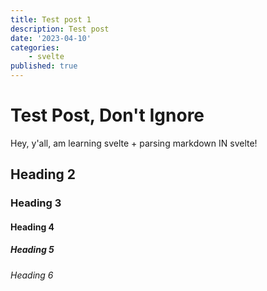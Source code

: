 ```yaml
---
title: Test post 1
description: Test post
date: '2023-04-10'
categories:
    - svelte
published: true
---
```


# Test Post, Don't Ignore
Hey, y'all, am learning svelte + parsing markdown IN svelte!

## Heading 2
### Heading 3
#### Heading 4
##### Heading 5
###### Heading 6

